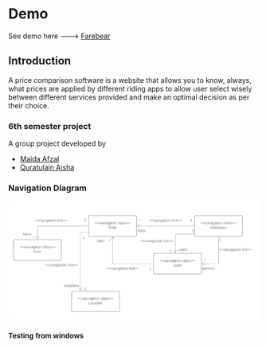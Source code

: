 # Demo

See demo here ---> [Farebear](https://farebear.netlify.app/)

## Introduction

A price comparison software is a website that allows you to know, always, what prices are
applied by different riding apps to allow user select wisely between different services
provided and make an optimal decision as per their choice.

### 6th semester project

A group project developed by
* [Maida Afzal](https://github.com/maidaNsiddique)
* [Quratulain Aisha](https://github.com/QuratulAinAisha)

### Navigation Diagram

![Navigation Diagram](nv.png)

#### Testing from windows 
